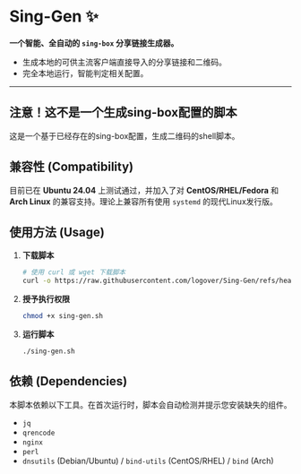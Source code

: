 # Sing-Gen ✨

**一个智能、全自动的 `sing-box` 分享链接生成器。**

* 生成本地的可供主流客户端直接导入的分享链接和二维码。
* 完全本地运行，智能判定相关配置。
---
## 注意！这不是一个生成sing-box配置的脚本

这是一个基于已经存在的sing-box配置，生成二维码的shell脚本。

## 兼容性 (Compatibility)

目前已在 **Ubuntu 24.04** 上测试通过，并加入了对 **CentOS/RHEL/Fedora** 和 **Arch Linux** 的兼容支持。理论上兼容所有使用 `systemd` 的现代Linux发行版。

## 使用方法 (Usage)

1.  **下载脚本**
    ```bash
    # 使用 curl 或 wget 下载脚本
    curl -o https://raw.githubusercontent.com/logover/Sing-Gen/refs/heads/main/SingGen.sh
    ```

2.  **授予执行权限**
    ```bash
    chmod +x sing-gen.sh
    ```

3.  **运行脚本**
    ```bash
    ./sing-gen.sh
    ```

## 依赖 (Dependencies)
本脚本依赖以下工具。在首次运行时，脚本会自动检测并提示您安装缺失的组件。

* `jq`
* `qrencode`
* `nginx`
* `perl`
* `dnsutils` (Debian/Ubuntu) / `bind-utils` (CentOS/RHEL) / `bind` (Arch)
